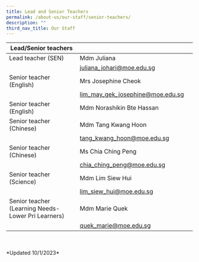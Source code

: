 ```yaml
---
title: Lead and Senior Teachers
permalink: /about-us/our-staff/senior-teachers/
description: ""
third_nav_title: Our Staff
---
```

| Lead/Senior teachers|  |  |
| -------- | -------- | -------- |
| Lead teacher (SEN)    | Mdm Juliana   |   |
|      |  juliana_johari@moe.edu.sg  |    |
| Senior teacher (English)    | Mrs Josephine Cheok    |     |
|     | lim_may_gek_josephine@moe.edu.sg   |     |
| Senior teacher (English)     |  Mdm Norashikin Bte Hassan    |     |
| Senior teacher (Chinese)  | Mdm Tang Kwang Hoon   |     |
|      | tang_kwang_hoon@moe.edu.sg  |     |
| Senior teacher (Chinese)    |  Ms Chia Ching Peng  |     |
|      | chia_ching_peng@moe.edu.sg  |     |
| Senior teacher (Science)    | Mdm Lim Siew Hui  |     |
|   | lim_siew_hui@moe.edu.sg |     |
| Senior teacher (Learning Needs-Lower Pri Learners)     | Mdm Marie Quek  |     |
|      | quek_marie@moe.edu.sg  |     |

<BR>
<BR>
*Updated 10/1/2023*